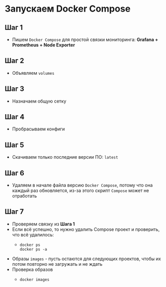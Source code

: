 # Запускаем Docker Compose

## Шаг 1
- Пишем `Docker Compose` для простой связки мониторинга: **Grafana + Prometheus + Node Exporter**

## Шаг 2
- Объявляем `volumes`

## Шаг 3
- Назначаем общую сетку

## Шаг 4
- Пробрасываем конфиги

## Шаг 5
- Скачиваем только последние версии ПО: `latest`

## Шаг 6
- Удаляем в начале файла версию `Docker Compose`, потому что она каждый раз обновляется, из-за этого скрипт `Compose` может не отработать

## Шаг 7
- Проверяем связку из **Шага 1**
- Если всё успешно, то нужно удалить Compose проект и проверить, что всё удалилось:
  - ```
    docker ps
    docker ps -a
    ```
- Образы `images` - пусть остаются для следующих проектов, чтобы их потом повторно не загружать и не ждать
- Проверка образов
  - ```
    docker images
    ``` 
